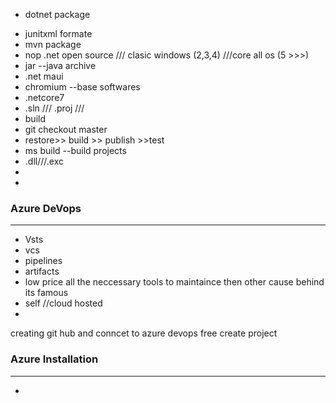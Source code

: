* dotnet package
 - junitxml formate
 - mvn package
 - nop .net open source /// clasic windows (2,3,4) ///core all os (5 >>>)
 - jar --java archive
 - .net maui
 - chromium  --base 
softwares
- .netcore7
- .sln  /// .proj /// 
- build
- git checkout master
- restore>> build >> publish >>test
- ms build --build projects
- .dll///.exc
- 
- 
### Azure DeVops
----------------
- Vsts 
- vcs
- pipelines
- artifacts
- low price all the neccessary tools to   maintaince then other cause behind its famous
- self //cloud hosted
- 
creating git hub and conncet to azure devops free
create project 


### Azure Installation
----------------------
- 
